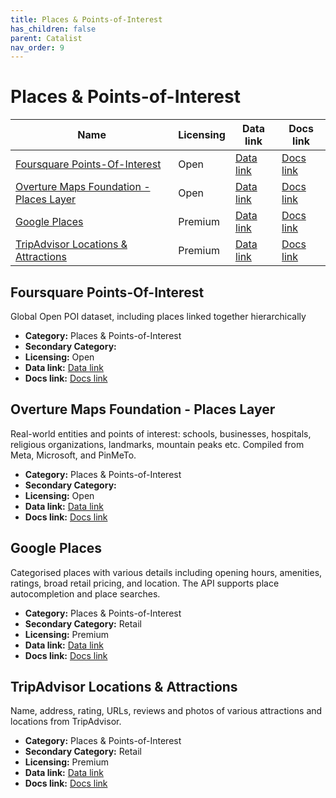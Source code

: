 ```yaml
---
title: Places & Points-of-Interest
has_children: false
parent: Catalist
nav_order: 9
---
```


# Places & Points-of-Interest

| Name                                                                                | Licensing | Data link                                                                                    | Docs link                                                                        |
| ----------------------------------------------------------------------------------- | --------- | -------------------------------------------------------------------------------------------- | -------------------------------------------------------------------------------- |
| [Foursquare Points-Of-Interest](#foursquare-points-of-interest)                     | Open      | [Data link](https://docs.foursquare.com/data-products/docs/places-delivery-overview)         | [Docs link](https://docs.foursquare.com/data-products/docs/places-overview)      |
| [Overture Maps Foundation - Places Layer](#overture-maps-foundation---places-layer) | Open      | [Data link](https://docs.overturemaps.org/getting-data/)                                     | [Docs link](https://docs.overturemaps.org/guides/places/)                        |
| [Google Places](#google-places)                                                     | Premium   | [Data link](https://developers.google.com/maps/documentation/places/web-service/op-overview) | [Docs link](https://developers.google.com/maps/documentation/places/web-service) |
| [TripAdvisor Locations & Attractions](#tripadvisor-locations-&-attractions)         | Premium   | [Data link](https://tripadvisor-content-api.readme.io/reference/overview)                    | [Docs link](https://www.tripadvisor.com/developers)                              |

## Foursquare Points-Of-Interest

Global Open POI dataset, including places linked together hierarchically

- **Category:** Places & Points-of-Interest
- **Secondary Category:** 
- **Licensing:** Open
- **Data link:** [Data link](https://docs.foursquare.com/data-products/docs/places-delivery-overview)
- **Docs link:** [Docs link](https://docs.foursquare.com/data-products/docs/places-overview)



## Overture Maps Foundation - Places Layer

Real-world entities and points of interest: schools, businesses, hospitals, religious organizations, landmarks, mountain peaks etc. Compiled from Meta, Microsoft, and PinMeTo.

- **Category:** Places & Points-of-Interest
- **Secondary Category:** 
- **Licensing:** Open
- **Data link:** [Data link](https://docs.overturemaps.org/getting-data/)
- **Docs link:** [Docs link](https://docs.overturemaps.org/guides/places/)



## Google Places

Categorised places with various details including opening hours, amenities, ratings, broad retail pricing, and location. The API supports place autocompletion and place searches.

- **Category:** Places & Points-of-Interest
- **Secondary Category:** Retail
- **Licensing:** Premium
- **Data link:** [Data link](https://developers.google.com/maps/documentation/places/web-service/op-overview)
- **Docs link:** [Docs link](https://developers.google.com/maps/documentation/places/web-service)



## TripAdvisor Locations & Attractions

Name, address, rating, URLs, reviews and photos of various attractions and locations from TripAdvisor.

- **Category:** Places & Points-of-Interest
- **Secondary Category:** Retail
- **Licensing:** Premium
- **Data link:** [Data link](https://tripadvisor-content-api.readme.io/reference/overview)
- **Docs link:** [Docs link](https://www.tripadvisor.com/developers)
